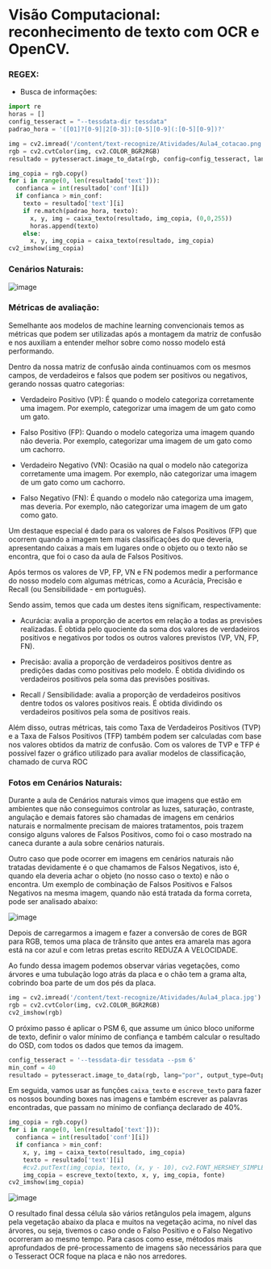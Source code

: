 # Visão Computacional: reconhecimento de texto com OCR e OpenCV.






### REGEX:

- Busca de informações:
```python
import re
horas = []
config_tesseract = "--tessdata-dir tessdata"
padrao_hora = '([01]?[0-9]|2[0-3]):[0-5][0-9](:[0-5][0-9])?'

img = cv2.imread('/content/text-recognize/Atividades/Aula4_cotacao.png')
rgb = cv2.cvtColor(img, cv2.COLOR_BGR2RGB)
resultado = pytesseract.image_to_data(rgb, config=config_tesseract, lang="eng", output_type=Output.DICT)

img_copia = rgb.copy()
for i in range(0, len(resultado['text'])):
  confianca = int(resultado['conf'][i])
  if confianca > min_conf:
    texto = resultado['text'][i]
    if re.match(padrao_hora, texto):
      x, y, img = caixa_texto(resultado, img_copia, (0,0,255))
      horas.append(texto)
    else:
      x, y, img_copia = caixa_texto(resultado, img_copia)
cv2_imshow(img_copia)
```

### Cenários Naturais:

![image](https://user-images.githubusercontent.com/37785171/207730274-886e1424-47f7-4041-b612-efd8e38530fe.png)

### Métricas de avaliação:

Semelhante aos modelos de machine learning convencionais temos as métricas que podem ser utilizadas após a montagem da matriz de confusão e nos auxiliam a entender melhor sobre como nosso modelo está performando.

Dentro da nossa matriz de confusão ainda continuamos com os mesmos campos, de verdadeiros e falsos que podem ser positivos ou negativos, gerando nossas quatro categorias:

- Verdadeiro Positivo (VP): É quando o modelo categoriza corretamente uma imagem. Por exemplo, categorizar uma imagem de um gato como um gato.

- Falso Positivo (FP): Quando o modelo categoriza uma imagem quando não deveria. Por exemplo, categorizar uma imagem de um gato como um cachorro.

- Verdadeiro Negativo (VN): Ocasião na qual o modelo não categoriza corretamente uma imagem. Por exemplo, não categorizar uma imagem de um gato como um cachorro.

- Falso Negativo (FN): É quando o modelo não categoriza uma imagem, mas deveria. Por exemplo, não categorizar uma imagem de um gato como gato.

Um destaque especial é dado para os valores de Falsos Positivos (FP) que ocorrem quando a imagem tem mais classificações do que deveria, apresentando caixas a mais em lugares onde o objeto ou o texto não se encontra, que foi o caso da aula de Falsos Positivos.

Após termos os valores de VP, FP, VN e FN podemos medir a performance do nosso modelo com algumas métricas, como a Acurácia, Precisão e Recall (ou Sensibilidade - em português).

Sendo assim, temos que cada um destes itens significam, respectivamente:

- Acurácia: avalia a proporção de acertos em relação a todas as previsões realizadas. É obtida pelo quociente da soma dos valores de verdadeiros positivos e negativos por todos os outros valores previstos (VP, VN, FP, FN).

- Precisão: avalia a proporção de verdadeiros positivos dentre as predições dadas como positivas pelo modelo. É obtida dividindo os verdadeiros positivos pela soma das previsões positivas.

- Recall / Sensibilidade: avalia a proporção de verdadeiros positivos dentre todos os valores positivos reais. É obtida dividindo os verdadeiros positivos pela soma de positivos reais.

Além disso, outras métricas, tais como Taxa de Verdadeiros Positivos (TVP) e a Taxa de Falsos Positivos (TFP) também podem ser calculadas com base nos valores obtidos da matriz de confusão. Com os valores de TVP e TFP é possível fazer o gráfico utilizado para avaliar modelos de classificação, chamado de curva ROC

### Fotos em Cenários Naturais:

Durante a aula de Cenários naturais vimos que imagens que estão em ambientes que não conseguimos controlar as luzes, saturação, contraste, angulação e demais fatores são chamadas de imagens em cenários naturais e normalmente precisam de maiores tratamentos, pois trazem consigo alguns valores de Falsos Positivos, como foi o caso mostrado na caneca durante a aula sobre cenários naturais.

Outro caso que pode ocorrer em imagens em cenários naturais não tratadas devidamente é o que chamamos de Falsos Negativos, isto é, quando ela deveria achar o objeto (no nosso caso o texto) e não o encontra. Um exemplo de combinação de Falsos Positivos e Falsos Negativos na mesma imagem, quando não está tratada da forma correta, pode ser analisado abaixo:

![image](https://user-images.githubusercontent.com/37785171/207735491-4674200f-0417-4ace-a435-82ffb6b0e66c.png)

Depois de carregarmos a imagem e fazer a conversão de cores de BGR para RGB, temos uma placa de trânsito que antes era amarela mas agora está na cor azul e com letras pretas escrito REDUZA A VELOCIDADE.

Ao fundo dessa imagem podemos observar várias vegetações, como árvores e uma tubulação logo atrás da placa e o chão tem a grama alta, cobrindo boa parte de um dos pés da placa.

```python
img = cv2.imread('/content/text-recognize/Atividades/Aula4_placa.jpg')
rgb = cv2.cvtColor(img, cv2.COLOR_BGR2RGB)
cv2_imshow(rgb)
```

O próximo passo é aplicar o PSM 6, que assume um único bloco uniforme de texto, definir o valor mínimo de confiança e também calcular o resultado do OSD, com todos os dados que temos da imagem.

```python
config_tesseract = '--tessdata-dir tessdata --psm 6'
min_conf = 40
resultado = pytesseract.image_to_data(rgb, lang="por", output_type=Output.DICT, config=config_tesseract)
```

Em seguida, vamos usar as funções `caixa_texto` e `escreve_texto` para fazer os nossos bounding boxes nas imagens e também escrever as palavras encontradas, que passam no mínimo de confiança declarado de 40%.

```python
img_copia = rgb.copy()
for i in range(0, len(resultado['text'])):
  confianca = int(resultado['conf'][i])
  if confianca > min_conf:
    x, y, img = caixa_texto(resultado, img_copia)
    texto = resultado['text'][i]
    #cv2.putText(img_copia, texto, (x, y - 10), cv2.FONT_HERSHEY_SIMPLEX, 1.1, (0,0,255))
    img_copia = escreve_texto(texto, x, y, img_copia, fonte)
cv2_imshow(img_copia)
```

![image](https://user-images.githubusercontent.com/37785171/207735734-e82d027f-b883-461e-a967-b1a184930832.png)

O resultado final dessa célula são vários retângulos pela imagem, alguns pela vegetação abaixo da placa e muitos na vegetação acima, no nível das árvores, ou seja, tivemos o caso onde o Falso Positivo e o Falso Negativo ocorreram ao mesmo tempo. Para casos como esse, métodos mais aprofundados de pré-processamento de imagens são necessários para que o Tesseract OCR foque na placa e não nos arredores.


